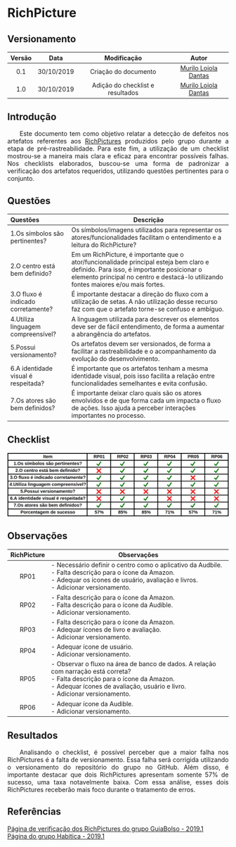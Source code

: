 # RichPicture

## Versionamento

| Versão | Data | Modificação | Autor |
| :----: | :--: | :---------: | :---: |
|  0.1   | 30/10/2019 | Criação do documento | [Murilo Loiola Dantas](https://github.com/murilo-dan) |
| 1.0    | 30/10/2019 | Adição do checklist e resultados | [Murilo Loiola Dantas](https://github.com/murilo-dan) |

## Introdução

<p align="justify">&emsp;&emsp;Este documento tem como objetivo relatar a detecção de defeitos nos artefatos referentes aos <a href="/rich_picture">RichPictures</a> produzidos pelo grupo durante a etapa de pré-rastreabilidade. Para este fim, a utilização de um checklist mostrou-se a maneira mais clara e eficaz para encontrar possíveis falhas. Nos checklists elaborados, buscou-se uma forma de padronizar a verificação dos artefatos requeridos, utilizando questões pertinentes para o conjunto. </p>

## Questões
| Questões | Descrição |
| :----- | ----- |
| 1.Os símbolos são pertinentes? | Os símbolos/imagens utilizados para representar os atores/funcionalidades facilitam o entendimento e a leitura do RichPicture?  |
| 2.O centro está bem definido? | Em um RichPicture, é importante que o ator/funcionalidade principal esteja bem claro e definido. Para isso, é importante posicionar o elemento principal no centro e destacá-lo utilizando fontes maiores e/ou mais fortes. |
| 3.O fluxo é indicado corretamente? | É importante destacar a direção do fluxo com a utilização de setas. A não utilização desse recurso faz com que o artefato torne-se confuso e ambíguo. |
| 4.Utiliza linguagem compreensível? | A linguagem utilizada para descrever os elementos deve ser de fácil entendimento, de forma a aumentar a abrangência do artefatos. |
| 5.Possui versionamento? | Os artefatos devem ser versionados, de forma a facilitar a rastreabilidade e o acompanhamento da evolução do desenvolvimento. |
| 6.A identidade visual é respeitada? | É importante que os artefatos tenham a mesma identidade visual, pois isso facilita a relação entre funcionalidades semelhantes e evita confusão. |
| 7.Os atores são bem definidos? | É importante deixar claro quais são os atores envolvidos e de que forma cada um impacta o fluxo de ações. Isso ajuda a perceber interações importantes no processo. |

## Checklist
[![](img/verificacao_richpicture.png)](img/verificacao_richpicture.png)

## Observações
| RichPicture | Observações |
| :---------: | ----------- |
| RP01 | - Necessário definir o centro como o aplicativo da Audbile.</br>- Falta descrição para o ícone da Amazon.</br>- Adequar os ícones de usuário, avaliação e livros.</br>- Adicionar versionamento. |
| RP02 | - Falta descrição para o ícone da Amazon.</br>- Falta descrição para o ícone da Audible.</br>- Adicionar versionamento. |
| RP03 | - Falta descrição para o ícone da Amazon.</br> - Adequar ícones de livro e avaliação.</br>- Adicionar versionamento. |
| RP04 | - Adequar ícone de usuário.</br> - Adicionar versionamento. |
| RP05 | - Observar o fluxo na área de banco de dados. A relação com narração está correta?</br>- Falta descrição para o ícone da Amazon.</br>- Adequar ícones de avaliação, usuário e livro.</br>- Adicionar versionamento.|
| RP06 | - Adequar ícone da Audible.</br>- Adicionar versionamento. |

## Resultados

<p align="justify">&emsp;&emsp;Analisando o checklist, é possível perceber que a maior falha nos RichPictures é a falta de versionamento. Essa falha será corrigida utilizando o versionamento do repositório do grupo no GitHub. Além disso, é importante destacar que dois RichPictures apresentam somente 57% de sucesso, uma taxa notavelmente baixa. Com essa análise, esses dois RichPictures receberão mais foco durante o tratamento de erros. </p>

## Referências

<a href="https://fga-disciplinas.github.io/2019.1-Guia-Bolso/analise/analise_rich_picture/">Página de verificação dos RichPictures do grupo GuiaBolso - 2019.1</a></br>
<a href="https://requisitos-habitica.netlify.com/">Página do grupo Habitica - 2019.1</a>
